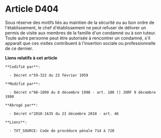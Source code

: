 # Article D404

Sous réserve des motifs liés au maintien de la sécurité ou au bon ordre de l'établissement, le chef d'établissement ne peut
refuser de délivrer un permis de visite aux membres de la famille d'un condamné ou à son tuteur. Toute autre personne peut
être autorisée à rencontrer un condamné, s'il apparaît que ces visites contribuent à l'insertion sociale ou professionnelle
de ce dernier.

**Liens relatifs à cet article**

	**Codifié par**:

	  - Décret n°59-322 du 23 février 1959

	**Modifié par**:

	  - Décret n°98-1099 du 8 décembre 1998 - art. 100 () JORF 9 décembre 1998

	**Abrogé par**:

	  - Décret n°2010-1635 du 23 décembre 2010 - art. 46

	**Liens**:

	  - TXT_SOURCE: Code de procédure pénale 714 à 728
